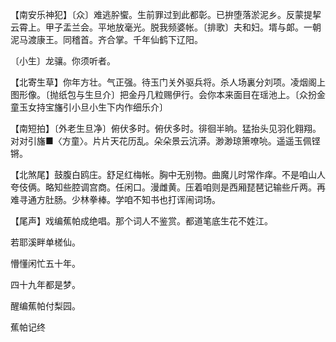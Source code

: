 <!-- { "loadSidebar": true } -->
【南安乐神犯】〔众〕难逃肸蠁。生前罪过到此都彰。已拚堕落淤泥乡。反蒙提挈云霄上。甲子盂兰会。平地放毫光。脱我频婆帐。〔排歌〕夫和妇。壻与郞。一朝泥马渡康王。同稽首。齐合掌。千年仙鹤下辽阳。

〔小生〕龙骧。你须听者。 

【北寄生草】你年方壮。气正强。待玉门关外驱兵将。杀人场裏分刘项。凌烟阁上图形像。〔抛纸包与生旦介〕把金丹几粒赐伊行。会你本来面目在瑶池上。〔众扮金童玉女持宝旛引小旦小生下内作细乐介〕 

【南短拍】〔外老生旦净〕俯伏多时。俯伏多时。徘徊半晌。猛抬头见羽化翱翔。对对引旛■〈方童〉。片片天花历乱。朵朵景云沆漭。渺渺琼箫嘹喨。遥遥玉佩铿锵。

【北煞尾】鼓腹白鸥庄。舒足红梅帐。胸中无别物。曲魔儿时常作痒。不是咱山人夸伎俩。略知些腔调宫商。任闲口。漫雌黄。压着咱则是西厢琵琶记输些斤两。再难寻通方肚肠。少林拳棒。学咱不知书也打诨闹词场。

【尾声】戏编蕉帕成绝唱。那个词人不鉴赏。都道笔底生花不姓江。

若耶溪畔单槎仙。

懵懂闲忙五十年。

四十九年都是梦。

醒编蕉帕付梨园。 

蕉帕记终 
